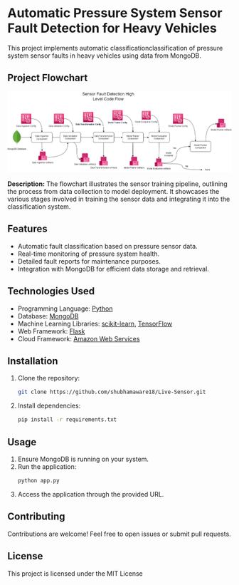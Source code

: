# Automatic Pressure System Sensor Fault Detection for Heavy Vehicles

This project implements automatic classificationclassification of pressure system sensor faults in heavy vehicles using data from MongoDB.

## Project Flowchart
![Project Flowchart](https://github.com/shubhamaware18/Live-Sensor/raw/main/flowcharts/0_Sensor%20Training%20Pipeline.png)

**Description:**
The flowchart illustrates the sensor training pipeline, outlining the process from data collection to model deployment. It showcases the various stages involved in training the sensor data and integrating it into the classification system.

## Features
- Automatic fault classification based on pressure sensor data.
- Real-time monitoring of pressure system health.
- Detailed fault reports for maintenance purposes.
- Integration with MongoDB for efficient data storage and retrieval.

## Technologies Used
- Programming Language: [Python](https://www.python.org/)
- Database: [MongoDB](https://www.mongodb.com/)
- Machine Learning Libraries: [scikit-learn](https://scikit-learn.org/), [TensorFlow](https://www.tensorflow.org/)
- Web Framework: [Flask](https://flask.palletsprojects.com/)
- Cloud Framework: [Amazon Web Services](https://aws.amazon.com/)


## Installation
1. Clone the repository:
   ```bash
   git clone https://github.com/shubhamaware18/Live-Sensor.git

2. Install dependencies:
    ```bash
    pip install -r requirements.txt

## Usage
1. Ensure MongoDB is running on your system.
2. Run the application:
    ```bash
    python app.py

3. Access the application through the provided URL.

## Contributing
Contributions are welcome! Feel free to open issues or submit pull requests.

## License
This project is licensed under the MIT License
